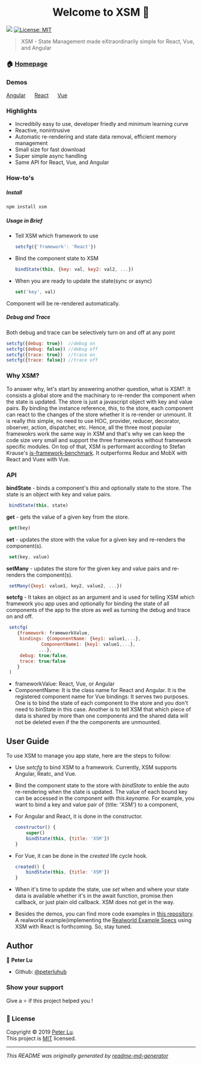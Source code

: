 <h1 align="center">Welcome to XSM 👋</h1>
<p>
  <img src="https://img.shields.io/badge/version-1.0.5-blue.svg?cacheSeconds=2592000" />
  <a href="https://github.com/peterluhub/usm/blob/master/LICENSE">
    <img alt="License: MIT" src="https://img.shields.io/badge/License-MIT-yellow.svg" target="_blank" />
  </a>
</p>

> XSM - State Management made eXtraordinarily simple for React, Vue, and Angular

### 🏠 [Homepage](https://github.com/peterluhub/usm)

### Demos
[Angular](https://codesandbox.io/s/angular-xsm-demo-1j9j0)&nbsp;&nbsp;&nbsp;&nbsp;&nbsp; [React](https://codesandbox.io/s/xsm-react-3v3fg)&nbsp;&nbsp;&nbsp;&nbsp;&nbsp; [Vue](https://codesandbox.io/s/vuexsmdemo-2152h)

### Highlights

  - Incrediblly easy to use, developer friedly and minimum learning curve
  - Reactive, nonintrusive
  - Automatic re-rendering and state data removal, efficient memory management
  - Small size for fast download
  - Super simple async handling
  - Same API for React, Vue, and Angular

### How-to's

##### Install
```sh
npm install xsm
```

##### Usage in Brief

- Tell XSM which framework to use

  ```javascript
  setcfg({'framework': 'React'})
  ```

- Bind the component state to XSM

  ```javascript
  bindState(this, {key: val, key2: val2, ...})
  ```

- When you are ready to update the state(sync or async)

  ```javascript
  set('key', val)
  ```

Component will be re-rendered automatically.

##### Debug and Trace

Both debug and trace can be selectively turn on and off at any point

  ```javascript
  setcfg({debug: true})  //debug on
  setcfg({debug: false}) //debug off
  setcfg({trace: true})  //trace on
  setcfg({trace: false}) //trace off
  ```

### Why XSM?

To answer why, let's start by answering another question, what is XSM?.  It consists a global store and the machinary to re-render the component when the state is updated.  The store is just a javascript object with key and value pairs.  By binding the instance reference, *this*, to the store, each component can react to the changes of the store whether it is re-render or unmount.  It is really *this* simple, no need to use HOC, provider, reducer, decorator, observer, action, dispatcher, etc.  Hence, all the three most popular framewokrs work the same way in XSM and that's why we can keep the code size very small and support the three frameworks without framework specific modules.  On top of that, XSM is performant according to Stefan Krause's [js-framework-benchmark](https://github.com/krausest/js-framework-benchmark).  It outperforms Redux and MobX with React and Vuex with Vue.

### API

**bindState** - binds a component's *this* and optionally state to the store.  The state is an object with key and value pairs.
```javascript
 bindState(this, state)
```

**get** - gets the value of a given key from the store.
```javascript
 get(key)
```

**set** - updates the store with the value for a given key and re-renders the component(s).
```javascript
 set(key, value)
```

**setMany** - updates the store for the given key and value pairs and re-renders the component(s).
```javascript
 setMany({key1: value1, key2, value2, ...})
```

**setcfg** - It takes an object as an argument and is used for telling XSM which framework you app uses and optionally for binding the state of all components of the app to the store as well as turning the debug and trace on and off.
```javascript
 setcfg(
    {framework: frameworkValue, 
     bindings: {ComponentName: {key1: value1,...},
             ComponentName1: {key1: value1,...},
            ...},
     debug: true/false,
     trace: true/false
    }
 )
```
- frameworkValue: React, Vue, or Angular
- ComponentName: It is the class name for React and Angular.  It is the registered component name for Vue
  bindings: It serves two purposes.  One is to bind the state of each component to the store and you don't need to binState in this case.  Another is to tell XSM that which piece of data is shared by more than one components and the shared data will not be deleted even if the the components are unmounted.

## User Guide

To use XSM to manage you app state, here are the steps to follow:

- Use *setcfg* to bind XSM to a framework.  Currently, XSM supports Angular, Reatc, and Vue.
- Bind the component state to the store with *bindState* to enble the auto re-rendering when the state is updated.  The value of each bound key can be accessed in the component with *this.keyname*.  For example, you want to bind a key and value pair of {title: 'XSM'} to a component,
- For Angular and React, it is done in the constructor.
  ```javascript
  constructor() {
      super()
      bindState(this, {title: 'XSM'})
  }
  ```
- For Vue, it can be done in the *created* life cycle hook.
  ```javascript
  created() {
      bindState(this, {title: 'XSM'})
  }
  ```

- When it's time to update the state, use *set* when and where your state data is available whether it's in the await function, promise.then callback, or just plain old callback. XSM does not get in the way.

- Besides the demos, you can find more code examples in [this repository](https://github.com/peterluhub/xsm-code-examples).  A realworld example(implementing the [Realworld Example Specs](https://github.com/gothinkster/realworld) using XSM with React is forthcoming.  So, stay tuned.

## Author

👤 **Peter Lu**

* Github: [@peterluhub](https://github.com/peterluhub)

### Show your support

Give a ⭐️ if this project helped you !

### 📝 License

Copyright © 2019 [Peter Lu](https://github.com/peterluhub).<br />
This project is [MIT](https://github.com/peterluhub/usm/blob/master/LICENSE) licensed.

***
_This README was originally generated by [readme-md-generator](https://github.com/kefranabg/readme-md-generator)_
